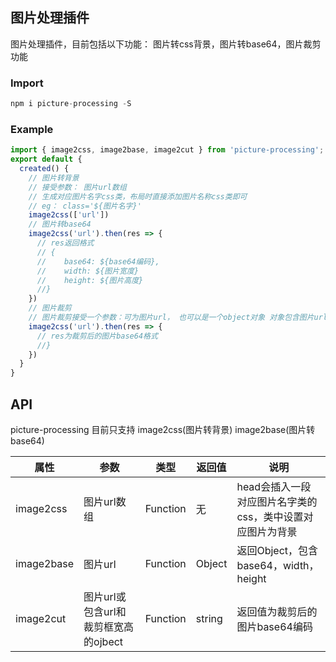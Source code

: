 ## 图片处理插件
图片处理插件，目前包括以下功能： 图片转css背景，图片转base64，图片裁剪功能

### Import
```js
npm i picture-processing -S
```

### Example

```js
import { image2css, image2base, image2cut } from 'picture-processing';
export default {
  created() {
    // 图片转背景 
    // 接受参数： 图片url数组
    // 生成对应图片名字css类，布局时直接添加图片名称css类即可
    // eg： class='${图片名字}'
    image2css(['url'])
    // 图片转base64
    image2css('url').then(res => {
      // res返回格式
      // {
      //    base64: ${base64编码},
      //    width: ${图片宽度}
      //    height: ${图片高度}
      //}
    })
    // 图片裁剪
    // 图片裁剪接受一个参数：可为图片url， 也可以是一个object对象 对象包含图片url  裁剪框width，height
    image2css('url').then(res => {
      // res为裁剪后的图片base64格式
      //}
    })
  }
}
```

## **API**
picture-processing 目前只支持 image2css(图片转背景) image2base(图片转base64)

| 属性 | 参数 | 类型 | 返回值 | 说明 |
| ------ | ------ | ------ | ------ | ------ |
| image2css | 图片url数组 | Function | 无 | head会插入一段对应图片名字类的css，类中设置对应图片为背景|
| image2base | 图片url | Function | Object | 返回Object，包含base64，width，height|
| image2cut | 图片url或包含url和裁剪框宽高的ojbect | Function | string |返回值为裁剪后的图片base64编码|


